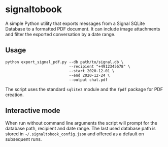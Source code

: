 # signaltobook

A simple Python utility that exports messages from a Signal SQLite
Database to a formatted PDF document. It can include image attachments
and filter the exported conversation by a date range.

## Usage

```
python export_signal_pdf.py --db path/to/signal.db \
                            --recipient "+4912345678" \
                            --start 2020-12-01 \
                            --end 2020-12-24 \
                            --output chat.pdf
```

The script uses the standard `sqlite3` module and the `fpdf` package for
PDF creation.

## Interactive mode

When run without command line arguments the script will prompt for the
database path, recipient and date range. The last used database path is
stored in `~/.signaltobook_config.json` and offered as a default on
subsequent runs.

